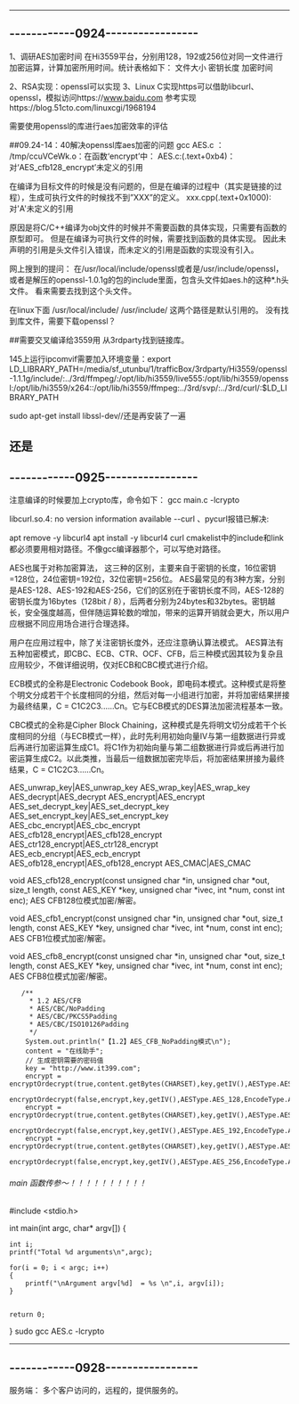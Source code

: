 ---------------------------------
------------0924-----------------
---------------------------------

1、调研AES加密时间
   在Hi3559平台，分别用128，192或256位对同一文件进行加密运算，计算加密所用时间。统计表格如下：
文件大小 密钥长度 加密时间 
      
2、RSA实现：openssl可以实现
3、Linux C实现https可以借助libcurl、openssl，模拟访问https://www.baidu.com
参考实现https://blog.51cto.com/linuxcgi/1968194

需要使用openssl的库进行aes加密效率的评估

##09.24-14：40解决openssl库aes加密的问题
gcc AES.c ：
/tmp/ccuVCeWk.o：在函数‘encrypt’中：
AES.c:(.text+0xb4)：对‘AES_cfb128_encrypt’未定义的引用

在编译为目标文件的时候是没有问题的，但是在编译的过程中（其实是链接的过程），生成可执行文件的时候找不到”XXX”的定义。
xxx.cpp(.text+0x1000):对'A'未定义的引用

原因是将C/C++编译为obj文件的时候并不需要函数的具体实现，只需要有函数的原型即可。
但是在编译为可执行文件的时候，需要找到函数的具体实现。 
因此未声明的引用是头文件引入错误，而未定义的引用是函数的实现没有引入。


网上搜到的提问：
在/usr/local/include/openssl或者是/usr/include/openssl，或者是解压的openssl-1.0.1g的包的include里面，包含头文件如aes.h的这种*.h头文件。
看来需要去找到这个头文件。

在linux下面 /usr/local/include/ /usr/include/ 这两个路径是默认引用的。
没有找到库文件，需要下载openssl？


##需要交叉编译给3559用
从3rdparty找到链接库。


145上运行ipcomvif需要加入环境变量：export LD_LIBRARY_PATH=/media/sf_utunbu/1/trafficBox/3rdparty/Hi3559/openssl-1.1.1g/include/:../3rd/ffmpeg/:/opt/lib/hi3559/live555:/opt/lib/hi3559/openssl:/opt/lib/hi3559/x264::/opt/lib/hi3559/ffmpeg:../3rd/svp/:../3rd/curl/:$LD_LIBRARY_PATH

sudo apt-get install libssl-dev//还是再安装了一遍

还是
---------------------------------
------------0925-----------------
---------------------------------
注意编译的时候要加上crypto库，命令如下：
gcc main.c -lcrypto

libcurl.so.4: no version information available --curl 、pycurl报错已解决:

apt remove -y libcurl4
apt install -y libcurl4 curl
cmakelist中的include和link都必须要用相对路径。不像gcc编译器那个，可以写绝对路径。



AES也属于对称加密算法，
这三种的区别，主要来自于密钥的长度，16位密钥=128位，24位密钥=192位，32位密钥=256位。
AES最常见的有3种方案，分别是AES-128、AES-192和AES-256，它们的区别在于密钥长度不同，AES-128的密钥长度为16bytes（128bit / 8），后两者分别为24bytes和32bytes。密钥越长，安全强度越高，但伴随运算轮数的增加，带来的运算开销就会更大，所以用户应根据不同应用场合进行合理选择。

用户在应用过程中，除了关注密钥长度外，还应注意确认算法模式。
AES算法有五种加密模式，即CBC、ECB、CTR、OCF、CFB，后三种模式因其较为复杂且应用较少，不做详细说明，仅对ECB和CBC模式进行介绍。


ECB模式的全称是Electronic Codebook Book，即电码本模式。这种模式是将整个明文分成若干个长度相同的分组，然后对每一小组进行加密，并将加密结果拼接为最终结果，C = C1C2C3......Cn。它与ECB模式的DES算法加密流程基本一致。

CBC模式的全称是Cipher Block Chaining，这种模式是先将明文切分成若干个长度相同的分组（与ECB模式一样），此时先利用初始向量IV与第一组数据进行异或后再进行加密运算生成C1。将C1作为初始向量与第二组数据进行异或后再进行加密运算生成C2。以此类推，当最后一组数据加密完毕后，将加密结果拼接为最终结果，C = C1C2C3......Cn。

AES_unwrap_key|AES_unwrap_key
AES_wrap_key|AES_wrap_key
AES_decrypt|AES_decrypt
AES_encrypt|AES_encrypt
AES_set_decrypt_key|AES_set_decrypt_key
AES_set_encrypt_key|AES_set_encrypt_key
AES_cbc_encrypt|AES_cbc_encrypt
AES_cfb128_encrypt|AES_cfb128_encrypt
AES_ctr128_encrypt|AES_ctr128_encrypt
AES_ecb_encrypt|AES_ecb_encrypt
AES_ofb128_encrypt|AES_ofb128_encrypt
AES_CMAC|AES_CMAC

void AES_cfb128_encrypt(const unsigned char *in, unsigned char *out,
    size_t length, const AES_KEY *key,
    unsigned char *ivec, int *num, const int enc);
AES CFB128位模式加密/解密。

void AES_cfb1_encrypt(const unsigned char *in, unsigned char *out,
    size_t length, const AES_KEY *key,
    unsigned char *ivec, int *num, const int enc);
AES CFB1位模式加密/解密。

void AES_cfb8_encrypt(const unsigned char *in, unsigned char *out,
    size_t length, const AES_KEY *key,
    unsigned char *ivec, int *num, const int enc);
AES CFB8位模式加密/解密。


       /**
         * 1.2 AES/CFB
         * AES/CBC/NoPadding
         * AES/CBC/PKCS5Padding
         * AES/CBC/ISO10126Padding
         */
        System.out.println("【1.2】AES_CFB_NoPadding模式\n");
        content = "在线助手";
        // 生成密钥需要的密码值
        key = "http://www.it399.com";
        encrypt = encryptOrdecrypt(true,content.getBytes(CHARSET),key,getIV(),AESType.AES_128,EncodeType.AES_CFB_PKCS5Padding);
        encryptOrdecrypt(false,encrypt,key,getIV(),AESType.AES_128,EncodeType.AES_CFB_PKCS5Padding);
        encrypt = encryptOrdecrypt(true,content.getBytes(CHARSET),key,getIV(),AESType.AES_192,EncodeType.AES_CFB_PKCS5Padding);
        encryptOrdecrypt(false,encrypt,key,getIV(),AESType.AES_192,EncodeType.AES_CFB_PKCS5Padding);
        encrypt = encryptOrdecrypt(true,content.getBytes(CHARSET),key,getIV(),AESType.AES_256,EncodeType.AES_CFB_PKCS5Padding);
        encryptOrdecrypt(false,encrypt,key,getIV(),AESType.AES_256,EncodeType.AES_CFB_PKCS5Padding);


######    main 函数传参～！！！！！！！！！！
#include <stdio.h>

int main(int argc, char* argv[])
{

    int i;
    printf("Total %d arguments\n",argc);

    for(i = 0; i < argc; i++)
    {
        printf("\nArgument argv[%d]  = %s \n",i, argv[i]);
    }


    return 0;
}
sudo gcc AES.c -lcrypto


---------------------------------
------------0928-----------------
---------------------------------
服务端：
	多个客户访问的，远程的，提供服务的。
